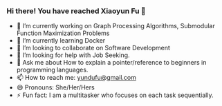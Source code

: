 ### Hi there! You have reached Xiaoyun Fu 👋


- 🔭 I’m currently working on Graph Processing Algorithms, Submodular Function Maximization Problems
- 🌱 I’m currently learning Docker
- 👯 I’m looking to collaborate on Software Development
- 🤔 I’m looking for help with Job Seeking.
- 💬 Ask me about How to explain a pointer/reference to beginners in programming languages.
- 📫 How to reach me: yundufu@gmail.com 
- 😄 Pronouns: She/Her/Hers
- ⚡ Fun fact: I am a multitasker who focuses on each task sequentially.

